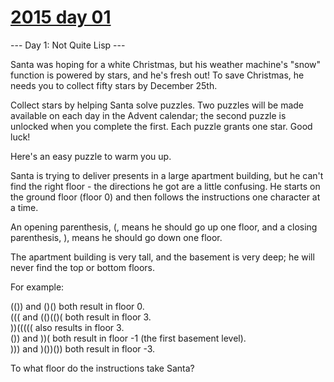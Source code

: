 # [2015 day 01](https://adventofcode.com/2015/day/1)

--- Day 1: Not Quite Lisp ---

Santa was hoping for a white Christmas, but his weather machine's "snow" function is powered by stars, and he's fresh out!  To save Christmas, he needs you to collect fifty stars by December 25th.



Collect stars by helping Santa solve puzzles.  Two puzzles will be made available on each day in the Advent calendar; the second puzzle is unlocked when you complete the first.  Each puzzle grants one star. Good luck!



Here's an easy puzzle to warm you up.



Santa is trying to deliver presents in a large apartment building, but he can't find the right floor - the directions he got are a little confusing. He starts on the ground floor (floor 0) and then follows the instructions one character at a time.



An opening parenthesis, (, means he should go up one floor, and a closing parenthesis, ), means he should go down one floor.



The apartment building is very tall, and the basement is very deep; he will never find the top or bottom floors.



For example:



(()) and ()() both result in floor 0.\
((( and (()(()( both result in floor 3.\
))((((( also results in floor 3.\
()) and ))( both result in floor -1 (the first basement level).\
))) and )())()) both result in floor -3.



To what floor do the instructions take Santa?



